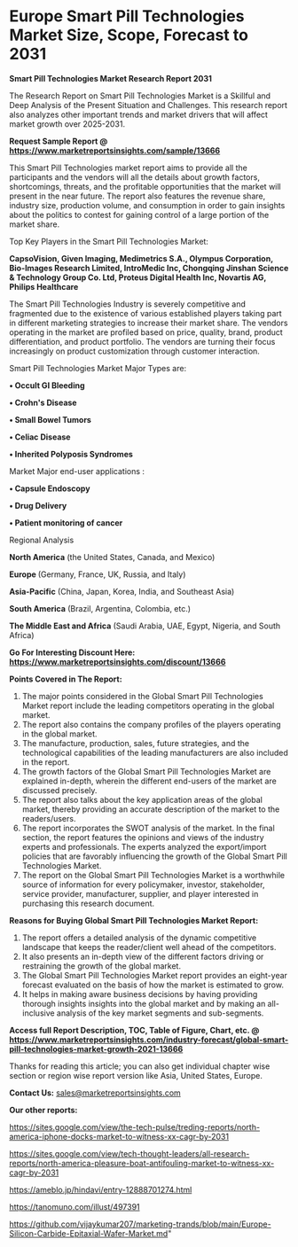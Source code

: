 # Europe Smart Pill Technologies Market Size, Scope, Forecast to 2031

<strong>Smart Pill Technologies Market Research Report 2031</strong>

The Research Report on Smart Pill Technologies Market is a Skillful and Deep Analysis of the Present Situation and Challenges. This research report also analyzes other important trends and market drivers that will affect market growth over 2025-2031.

<strong>Request Sample Report @ <a href=https://www.marketreportsinsights.com/sample/13666>https://www.marketreportsinsights.com/sample/13666</a></strong>

This Smart Pill Technologies market report aims to provide all the participants and the vendors will all the details about growth factors, shortcomings, threats, and the profitable opportunities that the market will present in the near future. The report also features the revenue share, industry size, production volume, and consumption in order to gain insights about the politics to contest for gaining control of a large portion of the market share.

Top Key Players in the Smart Pill Technologies Market:

<strong>CapsoVision, Given Imaging, Medimetrics S.A., Olympus Corporation, Bio-Images Research Limited, IntroMedic Inc, Chongqing Jinshan Science & Technology Group Co. Ltd, Proteus Digital Health Inc, Novartis AG, Philips Healthcare</strong>

The Smart Pill Technologies Industry is severely competitive and fragmented due to the existence of various established players taking part in different marketing strategies to increase their market share. The vendors operating in the market are profiled based on price, quality, brand, product differentiation, and product portfolio. The vendors are turning their focus increasingly on product customization through customer interaction.

Smart Pill Technologies Market Major Types are:

<strong>• Occult GI Bleeding

• Crohn's Disease

• Small Bowel Tumors

• Celiac Disease

• Inherited Polyposis Syndromes</strong>

Market Major end-user applications :

<strong>• Capsule Endoscopy

• Drug Delivery

• Patient monitoring of cancer</strong>

Regional Analysis

</u><strong><b>North America</b></strong> (the United States, Canada, and Mexico)

<strong><b>Europe </b></strong>(Germany, France, UK, Russia, and Italy)

<strong><b>Asia-Pacific</b></strong> (China, Japan, Korea, India, and Southeast Asia)

<strong><b>South America</b></strong> (Brazil, Argentina, Colombia, etc.)

<strong><b>The Middle East and Africa</b></strong> (Saudi Arabia, UAE, Egypt, Nigeria, and South Africa)

<strong>Go For Interesting Discount Here: <a href=https://www.marketreportsinsights.com/discount/13666>https://www.marketreportsinsights.com/discount/13666</a></strong>

<strong>Points Covered in The Report:</strong>
<ol>
  <li>The major points considered in the Global Smart Pill Technologies Market report include the leading competitors operating in the global market.</li>
  <li>The report also contains the company profiles of the players operating in the global market.</li>
  <li>The manufacture, production, sales, future strategies, and the technological capabilities of the leading manufacturers are also included in the report.</li>
  <li>The growth factors of the Global Smart Pill Technologies Market are explained in-depth, wherein the different end-users of the market are discussed precisely.</li>
  <li>The report also talks about the key application areas of the global market, thereby providing an accurate description of the market to the readers/users.</li>
  <li>The report incorporates the SWOT analysis of the market. In the final section, the report features the opinions and views of the industry experts and professionals. The experts analyzed the export/import policies that are favorably influencing the growth of the Global Smart Pill Technologies Market.</li>
  <li>The report on the Global Smart Pill Technologies Market is a worthwhile source of information for every policymaker, investor, stakeholder, service provider, manufacturer, supplier, and player interested in purchasing this research document.</li>
</ol>
<strong>Reasons for Buying Global Smart Pill Technologies Market Report:</strong>

<ol>
  <li>The report offers a detailed analysis of the dynamic competitive landscape that keeps the reader/client well ahead of the competitors.</li>
  <li>It also presents an in-depth view of the different factors driving or restraining the growth of the global market.</li>
  <li>The Global Smart Pill Technologies Market report provides an eight-year forecast evaluated on the basis of how the market is estimated to grow.</li>
  <li>It helps in making aware business decisions by having providing thorough insights insights into the global market and by making an all-inclusive analysis of the key market segments and sub-segments.</li>
</ol>
<strong>Access full Report Description, TOC, Table of Figure, Chart, etc. @ <a href=https://www.marketreportsinsights.com/industry-forecast/global-smart-pill-technologies-market-growth-2021-13666>https://www.marketreportsinsights.com/industry-forecast/global-smart-pill-technologies-market-growth-2021-13666</a></strong>


Thanks for reading this article; you can also get individual chapter wise section or region wise report version like Asia, United States, Europe.

<strong>Contact Us:</strong>
sales@marketreportsinsights.com

<strong>Our other reports:</strong>

<a href=https://sites.google.com/view/the-tech-pulse/treding-reports/north-america-iphone-docks-market-to-witness-xx-cagr-by-2031>https://sites.google.com/view/the-tech-pulse/treding-reports/north-america-iphone-docks-market-to-witness-xx-cagr-by-2031</a>

<a href=https://sites.google.com/view/tech-thought-leaders/all-research-reports/north-america-pleasure-boat-antifouling-market-to-witness-xx-cagr-by-2031>https://sites.google.com/view/tech-thought-leaders/all-research-reports/north-america-pleasure-boat-antifouling-market-to-witness-xx-cagr-by-2031</a>

<a href=https://ameblo.jp/hindavi/entry-12888701274.html>https://ameblo.jp/hindavi/entry-12888701274.html</a>

<a href=https://tanomuno.com/illust/497391>https://tanomuno.com/illust/497391</a>

<a href=https://github.com/vijaykumar207/marketing-trands/blob/main/Europe-Silicon-Carbide-Epitaxial-Wafer-Market.md>https://github.com/vijaykumar207/marketing-trands/blob/main/Europe-Silicon-Carbide-Epitaxial-Wafer-Market.md</a>"
